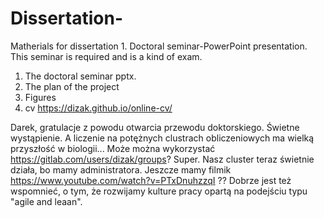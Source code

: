 # Dissertation-
Matherials for dissertation 1. Doctoral seminar-PowerPoint presentation. This seminar is required and is a kind of exam.
1. The doctoral seminar pptx.
2. The plan of the project
3. Figures
4. cv https://dizak.github.io/online-cv/

Darek, gratulacje z powodu otwarcia przewodu doktorskiego. Świetne wystąpienie. A liczenie na potężnych clustrach obliczeniowych ma wielką przyszłość w biologii...
Może można wykorzystać https://gitlab.com/users/dizak/groups? Super.
Nasz cluster teraz świetnie działa, bo mamy administratora.
Jeszcze mamy filmik https://www.youtube.com/watch?v=PTxDnuhzzqI ??
Dobrze jest też wspomnieć, o tym, że rozwijamy kulture pracy opartą na podejściu typu "agile and leaan". 
